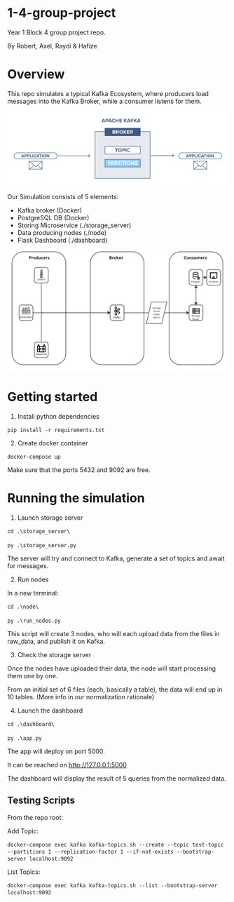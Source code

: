 # 1-4-group-project
Year 1 Block 4 group project repo.

By Robert, Axel, Raydi & Hafize

# Overview

This repo simulates a typical Kafka Ecosystem, where producers load messages into the Kafka Broker, while a consumer listens for them.

![Example](Example.png "Example") 

Our Simulation consists of 5 elements:
* Kafka broker (Docker)
* PostgreSQL DB (Docker)
* Storing Microservice (./storage_server)
* Data producing nodes (./node)
* Flask Dashboard (./dashboard)

![Architecture](architecture.png "Architecture") 

# Getting started

1. Install python dependencies 

```
pip install -r requirements.txt
```

2. Create docker container

```
docker-compose up
```

Make sure that the ports 5432 and 9092 are free.

# Running the simulation

1. Launch storage server

```
cd .\storage_server\  

py .\storage_server.py
```
The server will try and connect to Kafka, generate a set of topics and await for messages.

2. Run nodes

In a new terminal:

```
cd .\node\  

py .\run_nodes.py
```
This script will create 3 nodes, who will each upload data from the files in raw_data, and publish it on Kafka.

3. Check the storage server

Once the nodes have uploaded their data, the node will start processing them one by one.

From an initial set of 6 files (each, basically a table), the data will end up in 10 tables. (More info in our normalization rationale)

4. Launch the dashboard

```
cd .\dashboard\  

py .\app.py
```
The app will deploy on port 5000.

It can be reached on http://127.0.0.1:5000

The dashboard will display the result of 5 queries from the normalized data.


## Testing Scripts

From the repo root:

Add Topic:

```
docker-compose exec kafka kafka-topics.sh --create --topic test-topic --partitions 1 --replication-factor 1 --if-not-exists --bootstrap-server localhost:9092
```

List Topics:
```
docker-compose exec kafka kafka-topics.sh --list --bootstrap-server localhost:9092
```